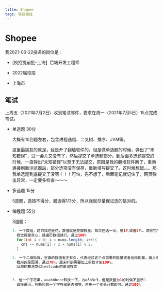 ```yaml
---
title: Shopee
tags: 笔经面经
---
```


# Shopee

我2021-06-22投递的岗位是：

- [校招提前批-上海】后端开发工程师

- 2022届校招

- 上海市

## 笔试

​	上周五（2021年7月2日）收到笔试邮件，要求在周一（2021年7月5日）15点完成笔试。

- 单选题 30分

  大概有10到题左右，包含进程通信、二叉树、排序、JVM等。

  这里最尴尬的就是，我是开了翻墙软件的，但是做单选题的时候，弹出了"未知错误"，过一会儿又没有了，然后提交了单选题部分。到后面多选题提交的时候，一直弹出“未知错误”以至于无法提交，原因是我的翻墙软件断了，重新连接刷新浏览器后，部分选项没有保存，重新填写提交了。这时候想起。。。那我单选题到底提交了没啊！！！可怕，先不想了，后面笔记就记住了，网页弹出异常，一定要多检查～～～

- 多选题 15分

  5道题，选错不得分，漏选得1/3分，所以我就尽量保证选的是对的。

- 编程题 55分

  3道题：

  ```java
  1. 一个数组，题目描述是花，数值就是花瓣数量。每次任选一朵，掰1片或者2片。求掰完所有花的最小次数。
  	我觉得是贪心，就遍历数组就行。通过100%
  	for(int i = 0; i < nums.length; i++){
      cnt += nums[i] / 2 + nums[i] % 2;
    }
  
  2. 一个二维矩阵，里面的数值有正有负，代表经过这个点需要的能量或者给你能量。输入参数给出发点和起始点，在过程中需要始终保证能量为正，求这一过程中最少需要的起始能量。
    我用的是回溯，通过70%。后来听到需要加上剪枝才能100%。
    回溯的算法类似leetcode的单词搜索
  
    
  3. 给一个字符串，aaabbbccc转换一下，为a3b3c3，但是数量为1的时候不显示1.
    直接遍历，判断和前一个字符串是否相等，再用一个变量计数即可。通过100%
  ```

  

